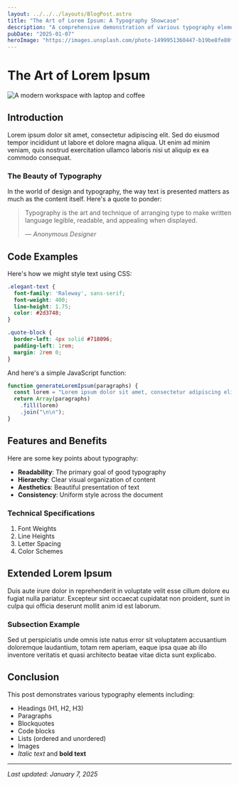 ```yaml
---
layout: ../../../layouts/BlogPost.astro
title: "The Art of Lorem Ipsum: A Typography Showcase"
description: "A comprehensive demonstration of various typography elements using Lorem Ipsum text, featuring different content styles and formatting"
pubDate: "2025-01-07"
heroImage: "https://images.unsplash.com/photo-1499951360447-b19be8fe80f5?auto=format&fit=crop&q=80"
---
```


# The Art of Lorem Ipsum

![A modern workspace with laptop and coffee](https://images.unsplash.com/photo-1499951360447-b19be8fe80f5?auto=format&fit=crop&q=80)

## Introduction

Lorem ipsum dolor sit amet, consectetur adipiscing elit. Sed do eiusmod tempor incididunt ut labore et dolore magna aliqua. Ut enim ad minim veniam, quis nostrud exercitation ullamco laboris nisi ut aliquip ex ea commodo consequat.

### The Beauty of Typography

In the world of design and typography, the way text is presented matters as much as the content itself. Here's a quote to ponder:

> Typography is the art and technique of arranging type to make written language legible, readable, and appealing when displayed.
> 
> — *Anonymous Designer*

## Code Examples

Here's how we might style text using CSS:

```css
.elegant-text {
  font-family: 'Raleway', sans-serif;
  font-weight: 400;
  line-height: 1.75;
  color: #2d3748;
}

.quote-block {
  border-left: 4px solid #718096;
  padding-left: 1rem;
  margin: 2rem 0;
}
```

And here's a simple JavaScript function:

```javascript
function generateLoremIpsum(paragraphs) {
  const lorem = "Lorem ipsum dolor sit amet, consectetur adipiscing elit.";
  return Array(paragraphs)
    .fill(lorem)
    .join("\n\n");
}
```

## Features and Benefits

Here are some key points about typography:

- **Readability**: The primary goal of good typography
- **Hierarchy**: Clear visual organization of content
- **Aesthetics**: Beautiful presentation of text
- **Consistency**: Uniform style across the document

### Technical Specifications

1. Font Weights
2. Line Heights
3. Letter Spacing
4. Color Schemes

## Extended Lorem Ipsum

Duis aute irure dolor in reprehenderit in voluptate velit esse cillum dolore eu fugiat nulla pariatur. Excepteur sint occaecat cupidatat non proident, sunt in culpa qui officia deserunt mollit anim id est laborum.

### Subsection Example

Sed ut perspiciatis unde omnis iste natus error sit voluptatem accusantium doloremque laudantium, totam rem aperiam, eaque ipsa quae ab illo inventore veritatis et quasi architecto beatae vitae dicta sunt explicabo.

## Conclusion

This post demonstrates various typography elements including:

* Headings (H1, H2, H3)
* Paragraphs
* Blockquotes
* Code blocks
* Lists (ordered and unordered)
* Images
* *Italic text* and **bold text**

---

*Last updated: January 7, 2025*